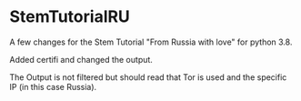 # StemTutorialRU

A few changes for the Stem Tutorial "From Russia with love" for python 3.8.

Added certifi and changed the output.

The Output is not filtered but should read that Tor is used and the specific IP (in this case Russia).
